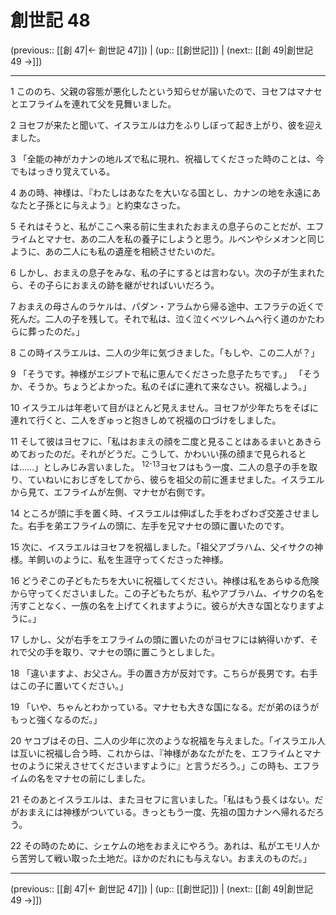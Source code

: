 # 創世記 48

(previous:: [[創 47|← 創世記 47]]) | (up:: [[創世記]]) | (next:: [[創 49|創世記 49 →]])

***




1 
こののち、父親の容態が悪化したという知らせが届いたので、ヨセフはマナセとエフライムを連れて父を見舞いました。 



2 
ヨセフが来たと聞いて、イスラエルは力をふりしぼって起き上がり、彼を迎えました。 



3 
「全能の神がカナンの地ルズで私に現れ、祝福してくださった時のことは、今でもはっきり覚えている。 



4 
あの時、神様は、『わたしはあなたを大いなる国とし、カナンの地を永遠にあなたと子孫とに与えよう』と約束なさった。 



5 
それはそうと、私がここへ来る前に生まれたおまえの息子らのことだが、エフライムとマナセ、あの二人を私の養子にしようと思う。ルベンやシメオンと同じように、あの二人にも私の遺産を相続させたいのだ。 



6 
しかし、おまえの息子をみな、私の子にするとは言わない。次の子が生まれたら、その子らにおまえの跡を継がせればいいだろう。 



7 
おまえの母さんのラケルは、パダン・アラムから帰る途中、エフラテの近くで死んだ。二人の子を残して。それで私は、泣く泣くベツレヘムへ行く道のかたわらに葬ったのだ。」 



8 
この時イスラエルは、二人の少年に気づきました。「もしや、この二人が？」 



9 
「そうです。神様がエジプトで私に恵んでくださった息子たちです。」 「そうか、そうか。ちょうどよかった。私のそばに連れて来なさい。祝福しよう。」 



10 
イスラエルは年老いて目がほとんど見えません。ヨセフが少年たちをそばに連れて行くと、二人をぎゅっと抱きしめて祝福の口づけをしました。 



11 
そして彼はヨセフに、「私はおまえの顔を二度と見ることはあるまいとあきらめておったのだ。それがどうだ。こうして、かわいい孫の顔まで見られるとは……」としみじみ言いました。 <sup class="versenum">12-13</sup>ヨセフはもう一度、二人の息子の手を取り、ていねいにおじぎをしてから、彼らを祖父の前に進ませました。イスラエルから見て、エフライムが左側、マナセが右側です。 



14 
ところが頭に手を置く時、イスラエルは伸ばした手をわざわざ交差させました。右手を弟エフライムの頭に、左手を兄マナセの頭に置いたのです。 



15 
次に、イスラエルはヨセフを祝福しました。「祖父アブラハム、父イサクの神様。羊飼いのように、私を生涯守ってくださった神様。 



16 
どうぞこの子どもたちを大いに祝福してください。神様は私をあらゆる危険から守ってくださいました。この子どもたちが、私やアブラハム、イサクの名を汚すことなく、一族の名を上げてくれますように。彼らが大きな国となりますように。」 



17 
しかし、父が右手をエフライムの頭に置いたのがヨセフには納得いかず、それで父の手を取り、マナセの頭に置こうとしました。 



18 
「違いますよ、お父さん。手の置き方が反対です。こちらが長男です。右手はこの子に置いてください。」 



19 
「いや、ちゃんとわかっている。マナセも大きな国になる。だが弟のほうがもっと強くなるのだ。」 



20 
ヤコブはその日、二人の少年に次のような祝福を与えました。「イスラエル人は互いに祝福し合う時、これからは、『神様があなたがたを、エフライムとマナセのように栄えさせてくださいますように』と言うだろう。」この時も、エフライムの名をマナセの前にしました。 



21 
そのあとイスラエルは、またヨセフに言いました。「私はもう長くはない。だがおまえには神様がついている。きっともう一度、先祖の国カナンへ帰れるだろう。 



22 
その時のために、シェケムの地をおまえにやろう。あれは、私がエモリ人から苦労して戦い取った土地だ。ほかのだれにも与えない。おまえのものだ。」

***

(previous:: [[創 47|← 創世記 47]]) | (up:: [[創世記]]) | (next:: [[創 49|創世記 49 →]])
